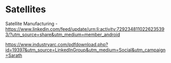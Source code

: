 # Satellites


Satellite Manufacturing - https://www.linkedin.com/feed/update/urn:li:activity:7292348110226235393/?utm_source=share&utm_medium=member_android

https://www.industryarc.com/pdfdownload.php?id=19397&utm_source=LinkedInGroup&utm_medium=Social&utm_campaign=Sarath
